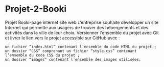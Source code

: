 # Projet-2-Booki
Projet Booki-page internet site web
L’entreprise souhaite développer un site Internet qui permette aux usagers de trouver des hébergements et des activités dans la ville de leur choix.
Versionner l'ensemble du projet avec Git et livrer le lien vers le projet accessible sur GitHub avec :

    un fichier “index.html” contenant l’ensemble du code HTML du projet ;
    un dossier “CSS” comprenant un fichier “style.css” contenant l’ensemble du code CSS du projet ;
    un dossier “images” contenant l’ensemble des images utilisées.

